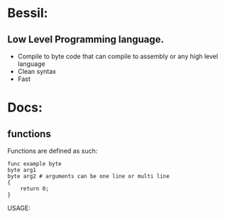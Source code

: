 # Bessil:
## Low Level Programming language.
- Compile to byte code that can compile to assembly or any high level language
- Clean syntax
- Fast

# Docs:
## functions

Functions are defined as such:
```
func example byte
byte arg1 
byte arg2 # arguments can be one line or multi line
{
	return 0;
}
```
USAGE: <func> <title> <type> ..<arguments>..
